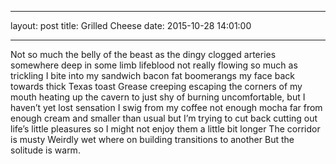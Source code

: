 - - - 
layout: post
title: Grilled Cheese
date: 2015-10-28 14:01:00
- - - 

Not so much the belly of the beast
as the dingy clogged arteries
somewhere deep in some limb
lifeblood not really flowing 
so much as trickling 
I bite into my sandwich
bacon fat boomerangs my face
back towards thick Texas toast
Grease creeping
escaping the corners of my mouth
heating up the cavern 
to just shy of burning
uncomfortable, but I haven’t yet
lost sensation
I swig from my coffee
not enough mocha 
far from enough cream
and smaller than usual
but I’m trying to cut back 
cutting out life’s little pleasures
so I might not enjoy them
a little bit longer
The corridor is musty
Weirdly wet where on building
transitions to another 
But the solitude 
is warm. 


